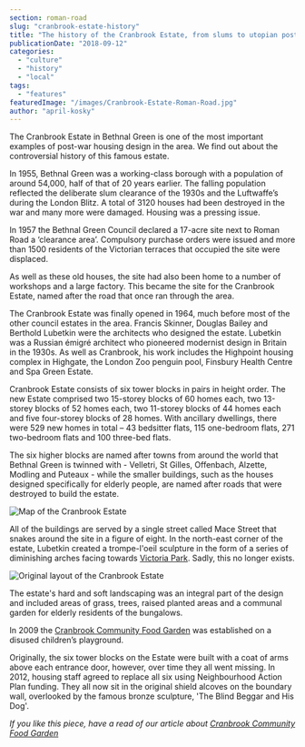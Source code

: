 ```yaml
---
section: roman-road
slug: "cranbrook-estate-history"
title: "The history of the Cranbrook Estate, from slums to utopian post-war housing"
publicationDate: "2018-09-12"
categories: 
  - "culture"
  - "history"
  - "local"
tags: 
  - "features"
featuredImage: "/images/Cranbrook-Estate-Roman-Road.jpg"
author: "april-kosky"
---
```


The Cranbrook Estate in Bethnal Green is one of the most important examples of post-war housing design in the area. We find out about the controversial history of this famous estate.

In 1955, Bethnal Green was a working-class borough with a population of around 54,000, half of that of 20 years earlier. The falling population reflected the deliberate slum clearance of the 1930s and the Luftwaffe’s during the London Blitz. A total of 3120 houses had been destroyed in the war and many more were damaged. Housing was a pressing issue.

In 1957 the Bethnal Green Council declared a 17-acre site next to Roman Road a ‘clearance area’. Compulsory purchase orders were issued and more than 1500 residents of the Victorian terraces that occupied the site were displaced.

As well as these old houses, the site had also been home to a number of workshops and a large factory. This became the site for the Cranbrook Estate, named after the road that once ran through the area.

The Cranbrook Estate was finally opened in 1964, much before most of the other council estates in the area. Francis Skinner, Douglas Bailey and Berthold Lubetkin were the architects who designed the estate. Lubetkin was a Russian émigré architect who pioneered modernist design in Britain in the 1930s. As well as Cranbrook, his work includes the Highpoint housing complex in Highgate, the London Zoo penguin pool, Finsbury Health Centre and Spa Green Estate.

Cranbrook Estate consists of six tower blocks in pairs in height order. The new Estate comprised two 15-storey blocks of 60 homes each, two 13-storey blocks of 52 homes each, two 11-storey blocks of 44 homes each and five four-storey blocks of 28 homes. With ancillary dwellings, there were 529 new homes in total – 43 bedsitter flats, 115 one-bedroom flats, 271 two-bedroom flats and 100 three-bed flats.

The six higher blocks are named after towns from around the world that Bethnal Green is twinned with - Velletri, St Gilles, Offenbach, Alzette, Modling and Puteaux - while the smaller buildings, such as the houses designed specifically for elderly people, are named after roads that were destroyed to build the estate.

![Map of the Cranbrook Estate](/images/Map-of-Cranbrook-Estate-Bow-1024x683.jpg)

All of the buildings are served by a single street called Mace Street that snakes around the site in a figure of eight. In the north-east corner of the estate, Lubetkin created a trompe-l'oeil sculpture in the form of a series of diminishing arches facing towards [Victoria Park](https://romanroadlondon.com/victoria-park-east-london-bow/). Sadly, this no longer exists.

![Original layout of the Cranbrook Estate](/images/Cranbrook-estate-original-layout-1024x683.jpg)

The estate's hard and soft landscaping was an integral part of the design and included areas of grass, trees, raised planted areas and a communal garden for elderly residents of the bungalows.

In 2009 the [Cranbrook Community Food Garden](https://romanroadlondon.com/cranbrook-community-food-garden-globe-town/) was established on a disused children’s playground.

Originally, the six tower blocks on the Estate were built with a coat of arms above each entrance door, however, over time they all went missing. In 2012, housing staff agreed to replace all six using Neighbourhood Action Plan funding. They all now sit in the original shield alcoves on the boundary wall, overlooked by the famous bronze sculpture, 'The Blind Beggar and His Dog'.

_If you like this piece, have a read of our article about [Cranbrook Community Food Garden](https://romanroadlondon.com/cranbrook-community-food-garden-globe-town/)_ 


